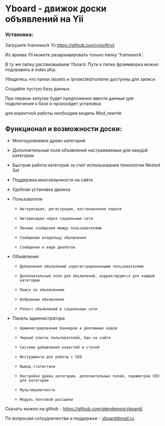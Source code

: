 # Yboard - движок доски объявлений на Yii

### Установка:

Загрузите framework Yii https://github.com/yiisoft/yii

Из архива Yii можете разархивировать только папку 'framework'.

В ту же папку распаковываем Yboard. Пути к папке фрэимворка можно подправить в index.php. 

Убедитесь что папки /assets  и /protected/runtime доступны для записи

Создайте пустую базу данных. 

При первом запуске будет предложенно ввести данные для подключения к базе и произойдет установка

для коректной работы необходим модель Mod_rewrite

## Функционал и возможности доски:

*   Многоуровневое древо категорий
*   Дополнительные поля объявлений настраиваемые для каждой категории
*   Быстрая работа категорий за счет использования технологии Nested Set
*   Поддержка многоязычности на сайте
*   Удобная установка движка



*   Пользователи
     *     Авторизация, регистрация, востановление пароля
     *     Авторизация через социальные сети
     *     Личные сообщения между пользователями
     *     Сообщение владельцу объявления 
     *     Сообщения в виде диалогов

*   Объявления
      *     Добавления объявлений зарегистрированными пользователями
      *     Дополнительные поля для объявлений, корректируются для каждой категории
      *     Поиск по объявлениям
      *     Избранные объявления
      *     Репост объявлений в социальные сети 

*   Панель администратора 
      *     Администрирование баннеров и рекламных кодов
      *     Черный список пользователей, бан на сайте
      *     Система добавления новостей и статей
      *     Инструменты для работы с SEO
      *     Вывод статистики 
      *     Настройка древа категории, дополнительных полей, параметров СЕО для категории
      *     Мультивалютность
      *     Модуль почтовой рассылки


    
    
Скачать можно на github - https://github.com/glendemon/yboard/

По вопросам сотрудничества и поддержки - yboard@mail.ru
